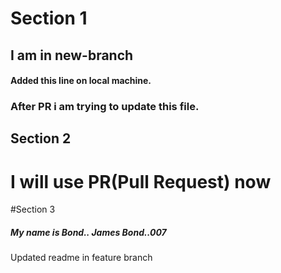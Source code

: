 # Section 1
## I am in new-branch

#### Added this line on local machine.

### After PR i am trying to update this file.
## Section 2
# I will use PR(Pull Request) now

#Section 3
##### My name is Bond.. James Bond..007
Updated readme in feature branch
